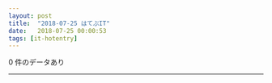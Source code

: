 ```yaml
---
layout: post
title:  "2018-07-25 はてぶIT"
date:   2018-07-25 00:00:53
tags: [it-hotentry]
---
```

0 件のデータあり

<hr>
